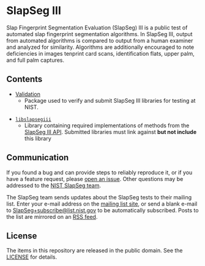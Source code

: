 SlapSeg III
===========

Slap Fingerprint Segmentation Evaluation (SlapSeg) III is a public test of
automated slap fingerprint segmentation algorithms. In SlapSeg III, output from
automated algorithms is compared to output from a human examiner and analyzed
for similarity. Algorithms are additionally encouraged to note deficiencies in
images tenprint card scans, identification flats, upper palm, and full palm
captures.

Contents
--------
 * [Validation]
   - Package used to verify and submit SlapSeg III libraries for testing at
     NIST.
- [`libslapsegiii`]
   - Library containing required implementations of methods from the
     [SlapSeg III API]. Submitted libraries must link against **but not
     include** this library

Communication
-------------
If you found a bug and can provide steps to reliably reproduce it, or if you
have a feature request, please [open an issue]. Other questions may be addressed
to the [NIST SlapSeg team](mailto:slapseg@nist.gov).

The SlapSeg team sends updates about the SlapSeg tests to their mailing list.
Enter your e-mail address on the [mailing list site], or send a blank e-mail to
SlapSeg+subscribe@list.nist.gov to be automatically subscribed. Posts to the
list are mirrored on an [RSS feed].

License
-------
The items in this repository are released in the public domain. See the
[LICENSE] for details.

[Validation]: https://github.com/usnistgov/slapseg/blob/master/slapsegiii/validation/
[`libslapsegiii`]: https://github.com/usnistgov/slapseg/blob/master/slapsegiii/validation/src/libslapsegiii
[SlapSeg III API]: https://pages.nist.gov/slapseg/doc/slapsegiii/api
[open an issue]: https://github.com/usnistgov/slapseg/issues
[mailing list site]: https://groups.google.com/a/list.nist.gov/forum/#!forum/slapseg/join
[RSS feed]: https://groups.google.com/a/list.nist.gov/forum/feed/slapseg/msgs/rss.xml
[LICENSE]: https://github.com/usnistgov/slapseg/blob/master/LICENSE.md
